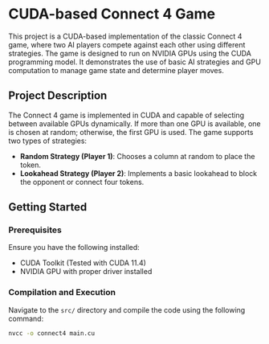 # CUDA-based Connect 4 Game

This project is a CUDA-based implementation of the classic Connect 4 game, where two AI players compete against each other using different strategies. The game is designed to run on NVIDIA GPUs using the CUDA programming model. It demonstrates the use of basic AI strategies and GPU computation to manage game state and determine player moves.

## Project Description

The Connect 4 game is implemented in CUDA and capable of selecting between available GPUs dynamically. If more than one GPU is available, one is chosen at random; otherwise, the first GPU is used. The game supports two types of strategies:
- **Random Strategy (Player 1)**: Chooses a column at random to place the token.
- **Lookahead Strategy (Player 2)**: Implements a basic lookahead to block the opponent or connect four tokens.

## Getting Started

### Prerequisites
Ensure you have the following installed:
- CUDA Toolkit (Tested with CUDA 11.4)
- NVIDIA GPU with proper driver installed

### Compilation and Execution
Navigate to the `src/` directory and compile the code using the following command:

```bash
nvcc -o connect4 main.cu
